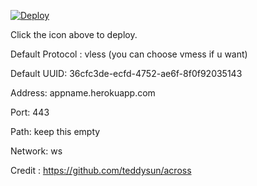 [![Deploy](https://www.herokucdn.com/deploy/button.png)](https://dashboard.heroku.com/new?template=https://github.com/LeannonLavon/wulae)

Click the icon above to deploy.

Default Protocol : vless (you can choose vmess if u want)

Default UUID: 36cfc3de-ecfd-4752-ae6f-8f0f92035143

Address: appname.herokuapp.com

Port: 443

Path: keep this empty

Network: ws

Credit : https://github.com/teddysun/across
